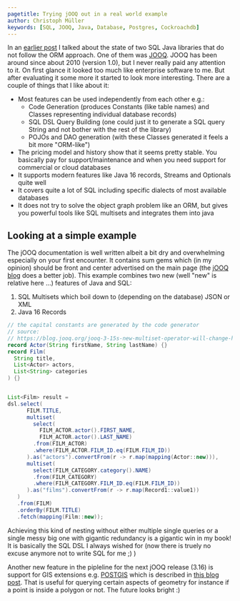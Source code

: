 ```yaml
---
pagetitle: Trying jOOQ out in a real world example
author: Christoph Müller
keywords: [SQL, JOOQ, Java, Database, Postgres, Cockroachdb]
---
```


In an [earlier post](./2021-05-23_java_backend_sql_exploration.html) I talked
about the state of two SQL Java libraries that do not follow the ORM approach.
One of them was [JOOQ](https://jooq.org). JOOQ has been around since about 2010
(version 1.0), but I never really paid any attention to it. On first glance it
looked too much like enterprise software to me. But after evaluating it some
more it started to look more interesting. There are a couple of things that I
like about it:

- Most features can be used independently from each other e.g.:
    - Code Generation (produces Constants (like table names) and Classes
      representing individual database records)
    - SQL DSL Query Building (one could just it to generate a SQL query String
      and not bother with the rest of the library)
    - POJOs and DAO generation (with these Classes generated it feels a bit more
      "ORM-like")
- The pricing model and history show that it seems pretty stable. You basically
  pay for support/maintenance and when you need support for commercial or cloud
  databases
- It supports modern features like Java 16 records, Streams and Optionals quite well
- It covers quite a lot of SQL including specific dialects of most available databases
- It does not try to solve the object graph problem like an ORM, but gives you
  powerful tools like SQL multisets and integrates them into java

## Looking at a simple example

The jOOQ documentation is well written albeit a bit dry and overwhelming
especially on your first encounter. It contains sum gems which (in my opinion)
should be front and center advertised on the main page (the [jOOQ
blog](https://blog.jooq.org) does a better job). This example combines two new
(well "new" is relative here ...) features of Java and SQL:

1. SQL Multisets which boil down to (depending on the database) JSON or XML
2. Java 16 Records

```java
// the capital constants are generated by the code generator
// source:
// https://blog.jooq.org/jooq-3-15s-new-multiset-operator-will-change-how-you-think-about-sql/
record Actor(String firstName, String lastName) {}
record Film(
  String title,
  List<Actor> actors,
  List<String> categories
) {}


List<Film> result =
dsl.select(
      FILM.TITLE,
      multiset(
        select(
          FILM_ACTOR.actor().FIRST_NAME, 
          FILM_ACTOR.actor().LAST_NAME)
        .from(FILM_ACTOR)
        .where(FILM_ACTOR.FILM_ID.eq(FILM.FILM_ID))
      ).as("actors").convertFrom(r -> r.map(mapping(Actor::new))),
      multiset(
        select(FILM_CATEGORY.category().NAME)
        .from(FILM_CATEGORY)
        .where(FILM_CATEGORY.FILM_ID.eq(FILM.FILM_ID))
      ).as("films").convertFrom(r -> r.map(Record1::value1))
   )
   .from(FILM)
   .orderBy(FILM.TITLE)
   .fetch(mapping(Film::new));
```

Achieving this kind of nesting without either multiple single queries or a
single messy big one with gigantic redundancy is a gigantic win in my book!  It
is basically the SQL DSL I always wished for (now there is truely no excuse
anymore not to write SQL for me ;) )

Another new feature in the pipleline for the next jOOQ release (3.16) is support for
GIS extensions e.g. [POSTGIS](https://postgis.net/) which is described in [this blog
post](https://blog.jooq.org/fun-with-postgis-mandelbrot-set-game-of-life-and-more/).
That is useful for querying certain aspects of geometry for instance if a point
is inside a polygon or not. The future looks bright :)
